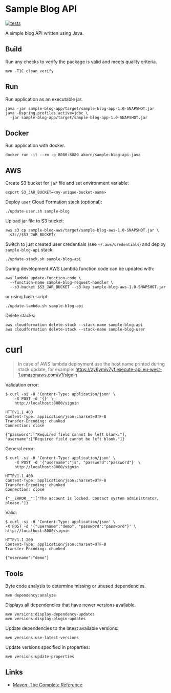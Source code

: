# Sample Blog API

[![tests](https://github.com/akornatskyy/sample-blog-api-java/actions/workflows/tests.yaml/badge.svg)](https://github.com/akornatskyy/sample-blog-api-java/actions/workflows/tests.yaml)

A simple blog API written using Java.

## Build

Run any checks to verify the package is valid and meets
quality criteria.

    mvn -T1C clean verify

## Run

Run application as an executable jar.

    java -jar sample-blog-app/target/sample-blog-app-1.0-SNAPSHOT.jar
    java -Dspring.profiles.active=jdbc \
      -jar sample-blog-app/target/sample-blog-app-1.0-SNAPSHOT.jar

## Docker

Run application with docker.

    docker run -it --rm -p 8080:8080 akorn/sample-blog-api-java

## AWS

Create S3 bucket for `jar` file and set environment variable:

    export S3_JAR_BUCKET=<my-unique-bucket-name>

Deploy `user` Cloud Formation stack (optional):

    ./update-user.sh sample-blog

Upload jar file to S3 bucket:

    aws s3 cp sample-blog-aws/target/sample-blog-aws-1.0-SNAPSHOT.jar \
      s3://$S3_JAR_BUCKET/

Switch to just created user credentials (see `~/.aws/credentials`)
and deploy `sample-blog-api` stack:

    ./update-stack.sh sample-blog-api

During development AWS Lambda function code can be updated with:

    aws lambda update-function-code \
      --function-name sample-blog-request-handler \
      --s3-bucket $S3_JAR_BUCKET --s3-key sample-blog-aws-1.0-SNAPSHOT.jar

or using bash script:

    ./update-lambda.sh sample-blog-api

Delete stacks:

    aws cloudformation delete-stack --stack-name sample-blog-api
    aws cloudformation delete-stack --stack-name sample-blog-user

# curl

> In case of AWS lambda deployment use the host name printed during stack
> update, for example:
> https://zy6ymiy7yf.execute-api.eu-west-1.amazonaws.com/v1/signin

Validation error:

    $ curl -si -H 'Content-Type: application/json' \
        -X POST -d '{}' \
        http://localhost:8080/signin

    HTTP/1.1 400
    Content-Type: application/json;charset=UTF-8
    Transfer-Encoding: chunked
    Connection: close

    {"password":["Required field cannot be left blank."],
    "username":["Required field cannot be left blank."]}

General error:

    $ curl -si -H 'Content-Type: application/json' \
        -X POST -d '{"username":"js", "password":"password"}' \
        http://localhost:8080/signin

    HTTP/1.1 400
    Content-Type: application/json;charset=UTF-8
    Transfer-Encoding: chunked
    Connection: close

    {"__ERROR__":["The account is locked. Contact system administrator, please."]}

Valid:

    $ curl -si -H 'Content-Type: application/json' \
    -X POST -d '{"username":"demo", "password":"password"}' \
    http://localhost:8080/signin

    HTTP/1.1 200
    Content-Type: application/json;charset=UTF-8
    Transfer-Encoding: chunked

    {"username":"demo"}

## Tools

Byte code analysis to determine missing or unused
dependencies.

    mvn dependency:analyze

Displays all dependencies that have newer versions
available.

    mvn versions:display-dependency-updates
    mvn versions:display-plugin-updates

Update dependencies to the latest available versions:

    mvn versions:use-latest-versions

Update versions specified in properties:

    mvn versions:update-properties

## Links

- [Maven: The Complete Reference](http://books.sonatype.com/mvnref-book/reference/index.html)

